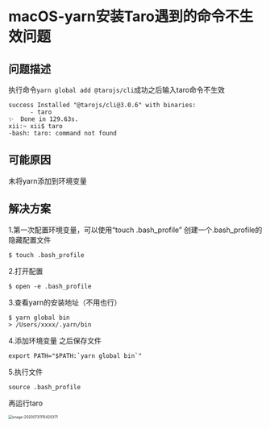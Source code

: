 # macOS-yarn安装Taro遇到的命令不生效问题

## 问题描述

执行命令`yarn global add @tarojs/cli`成功之后输入taro命令不生效

```
success Installed "@tarojs/cli@3.0.6" with binaries:
      - taro
✨  Done in 129.63s.
xii:~ xii$ taro
-bash: taro: command not found
```

## 可能原因

未将yarn添加到环境变量

## 解决方案

1.第一次配置环境变量，可以使用“touch .bash_profile” 创建一个.bash_profile的隐藏配置文件

```
$ touch .bash_profile
```

2.打开配置

```
$ open -e .bash_profile
```

3.查看yarn的安装地址（不用也行）

```
$ yarn global bin
> /Users/xxxx/.yarn/bin
```

4.添加环境变量 之后保存文件

```
export PATH="$PATH:`yarn global bin`"
```

5.执行文件

```
source .bash_profile
```



再运行taro

<img src="/Users/xii/Library/Application Support/typora-user-images/image-20200731115420371.png" alt="image-20200731115420371" style="zoom:50%;" />

